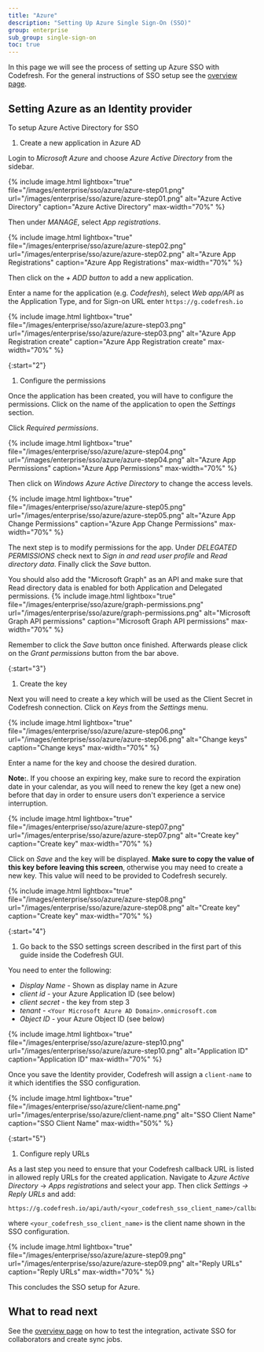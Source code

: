 ```yaml
---
title: "Azure"
description: "Setting Up Azure Single Sign-On (SSO)"
group: enterprise
sub_group: single-sign-on
toc: true
---
```


In this page we will see the process of setting up Azure SSO with Codefresh. For the general instructions of SSO setup
see the [overview page]({{site.baseurl}}/docs/enterprise/single-sign-on/sso-setup-oauth2/).

## Setting Azure as an Identity provider

To setup Azure Active Directory for SSO

1. Create a new application in Azure AD

Login to *Microsoft Azure* and choose *Azure Active Directory* from the sidebar.

{% include image.html 
lightbox="true" 
file="/images/enterprise/sso/azure/azure-step01.png" 
url="/images/enterprise/sso/azure/azure-step01.png"
alt="Azure Active Directory"
caption="Azure Active Directory"
max-width="70%"
%}

Then under *MANAGE*, select *App registrations*.

{% include image.html 
lightbox="true" 
file="/images/enterprise/sso/azure/azure-step02.png" 
url="/images/enterprise/sso/azure/azure-step02.png"
alt="Azure App Registrations"
caption="Azure App Registrations"
max-width="70%"
%}

Then click on the *+ ADD button* to add a new application.

Enter a name for the application (e.g. *Codefresh*), select *Web app/API* as the Application Type, and for Sign-on URL enter `https://g.codefresh.io`

{% include image.html 
lightbox="true" 
file="/images/enterprise/sso/azure/azure-step03.png" 
url="/images/enterprise/sso/azure/azure-step03.png"
alt="Azure App Registration create"
caption="Azure App Registration create"
max-width="70%"
%}


{:start="2"}
1. Configure the permissions

Once the application has been created, you will have to configure the permissions. Click on the name of the application to open the *Settings* section.

Click *Required permissions*.

{% include image.html 
lightbox="true" 
file="/images/enterprise/sso/azure/azure-step04.png" 
url="/images/enterprise/sso/azure/azure-step04.png"
alt="Azure App Permissions"
caption="Azure App Permissions"
max-width="70%"
%}

Then click on *Windows Azure Active Directory* to change the access levels.


{% include image.html 
lightbox="true" 
file="/images/enterprise/sso/azure/azure-step05.png" 
url="/images/enterprise/sso/azure/azure-step05.png"
alt="Azure App Change Permissions"
caption="Azure App Change Permissions"
max-width="70%"
%}

The next step is to modify permissions for the app. Under *DELEGATED PERMISSIONS* check next to *Sign in and read user profile* and *Read directory data*. Finally click the *Save* button.

You should also add the "Microsoft Graph" as an API and make sure that Read directory data is enabled for both Application and Delegated permissions. 
{% include image.html 
lightbox="true" 
file="/images/enterprise/sso/azure/graph-permissions.png" 
url="/images/enterprise/sso/azure/graph-permissions.png"
alt="Microsoft Graph API permissions"
caption="Microsoft Graph API permissions"
max-width="70%"
%}

Remember to click the *Save* button once finished. Afterwards please click on the *Grant permissions* button from the bar above.


{:start="3"}
1. Create the key

Next you will need to create a key which will be used as the Client Secret in Codefresh connection. Click on *Keys* from the *Settings* menu.

{% include image.html 
lightbox="true" 
file="/images/enterprise/sso/azure/azure-step06.png" 
url="/images/enterprise/sso/azure/azure-step06.png"
alt="Change keys"
caption="Change keys"
max-width="70%"
%}

Enter a name for the key and choose the desired duration.

**Note:**. If you choose an expiring key, make sure to record the expiration date in your calendar, as you will need to renew the key (get a new one) before that day in order to ensure users don't experience a service interruption.

{% include image.html 
lightbox="true" 
file="/images/enterprise/sso/azure/azure-step07.png" 
url="/images/enterprise/sso/azure/azure-step07.png"
alt="Create key"
caption="Create key"
max-width="70%"
%}

Click on *Save* and the key will be displayed. **Make sure to copy the value of this key before leaving this screen**, otherwise you may need to create a new key. This value will need to be provided to Codefresh securely.

{% include image.html 
lightbox="true" 
file="/images/enterprise/sso/azure/azure-step08.png" 
url="/images/enterprise/sso/azure/azure-step08.png"
alt="Create key"
caption="Create key"
max-width="70%"
%}


{:start="4"}
1. Go back to the SSO settings screen described in the first part of this guide inside the Codefresh GUI.

You need to enter the following:

* *Display Name* - Shown as display name in Azure
* *client id* - your Azure Application ID (see below)
* *client secret* - the key from step 3
* *tenant* - `<Your Microsoft Azure AD Domain>.onmicrosoft.com`
* *Object ID* - your Azure Object ID (see below)


{% include image.html 
lightbox="true" 
file="/images/enterprise/sso/azure/azure-step10.png" 
url="/images/enterprise/sso/azure/azure-step10.png"
alt="Application ID"
caption="Application ID"
max-width="70%"
%}

Once you save the Identity provider, Codefresh will assign a `client-name` to it which identifies the SSO configuration.

{% include image.html 
lightbox="true" 
file="/images/enterprise/sso/azure/client-name.png" 
url="/images/enterprise/sso/azure/client-name.png"
alt="SSO Client Name"
caption="SSO Client Name"
max-width="50%"
%}

{:start="5"}
1. Configure reply URLs

As a last step you need to ensure that your Codefresh callback URL is listed in allowed reply URLs for the created application. Navigate to *Azure Active Directory* -> *Apps registrations* and select your app. Then click *Settings -> Reply URLs* and add:

```
https://g.codefresh.io/api/auth/<your_codefresh_sso_client_name>/callback

```

where `<your_codefresh_sso_client_name>` is the client name shown in the SSO configuration.

{% include image.html 
lightbox="true" 
file="/images/enterprise/sso/azure/azure-step09.png" 
url="/images/enterprise/sso/azure/azure-step09.png"
alt="Reply URLs"
caption="Reply URLs"
max-width="70%"
%}

This concludes the SSO setup for Azure. 

## What to read next

See the [overview page]({{site.baseurl}}/docs/enterprise/single-sign-on/sso-setup-oauth2/#testing-your-identity-provider) on how to test the integration, activate SSO for collaborators and create sync jobs.